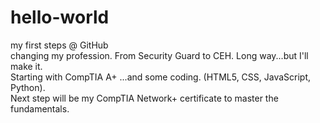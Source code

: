 # hello-world
my first steps @ GitHub<br>
changing my profession. From Security Guard to CEH. Long way...but I'll make it.<br>
Starting with CompTIA A+ ...and some coding. (HTML5, CSS, JavaScript, Python).<br>
Next step will be my CompTIA Network+ certificate to master the fundamentals.
